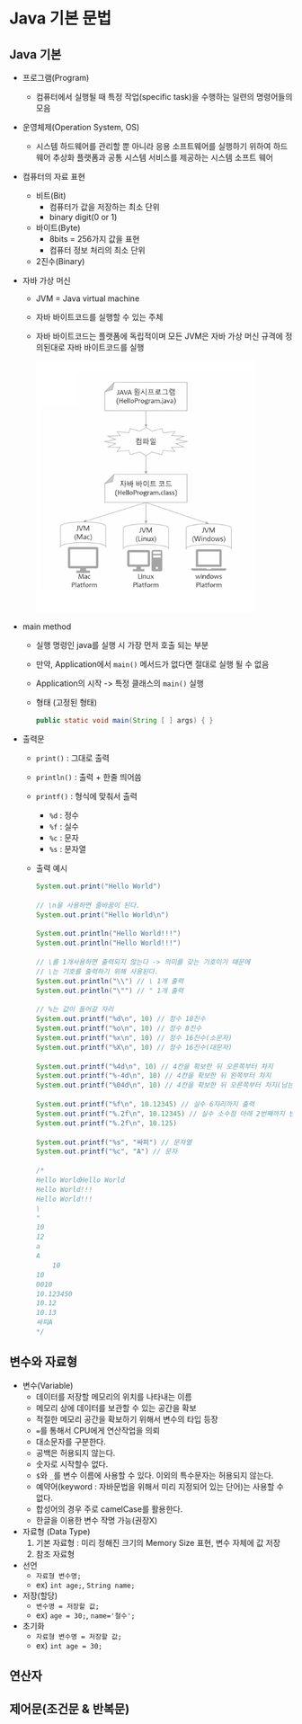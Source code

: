 # Java 기본 문법

## Java 기본
* 프로그램(Program)
    * 컴퓨터에서 실행될 때 특정 작업(specific task)을 수행하는 일련의 명령어들의 모음
* 운영체제(Operation System, OS)
    * 시스템 하드웨어를 관리할 뿐 아니라 응용 소프트웨어를 실행하기 위하여 하드웨어 추상화 플랫폼과 공통 시스템 서비스를 제공하는 시스템 소프트 웨어
* 컴퓨터의 자료 표현
    * 비트(Bit)
        * 컴퓨터가 값을 저장하는 최소 단위
        * binary digit(0 or 1)
    * 바이트(Byte)
        * 8bits = 256가지 값을 표현
        * 컴퓨터 정보 처리의 최소 단위
    * 2진수(Binary)
* 자바 가상 머신
    * JVM = Java virtual machine
    * 자바 바이트코드를 실행할 수 있는 주체
    * 자바 바이트코드는 플랫폼에 독립적이며 모든 JVM은 자바 가상 머신 규격에 정의된대로 자바 바이트코드를 실행

        ![Java_01_JVM](../image/Java/Java_01_JVM.png)

* main method
    * 실행 명령인 java를 실행 시 가장 먼저 호출 되는 부분
    * 만약, Application에서 `main()` 메서드가 없다면 절대로 실행 될 수 없음
    * Application의 시작 -> 특정 클래스의 `main()` 실행
    * 형태 (고정된 형태)

        ```java
        public static void main(String [ ] args) { }
        ```
* 출력문
    * `print()` : 그대로 출력
    * `println()` : 출력 + 한줄 띄어씀
    * `printf()` : 형식에 맞춰서 출력
        * `%d` : 정수
        * `%f` : 실수
        * `%c` : 문자
        * `%s` : 문자열
    * 출력 예시

        ```java
        System.out.print("Hello World")

        // \n을 사용하면 줄바꿈이 된다.
        System.out.print("Hello World\n")

        System.out.println("Hello World!!!")
        System.out.println("Hello World!!!")

        // \를 1개사용하면 출력되지 않는다 -> 의미를 갖는 기호이기 때문에
        // \는 기호를 출력하기 위해 사용된다.
        System.out.println("\\") // \ 1개 출력
        System.out.println("\"") // " 1개 출력

        // %는 값이 들어갈 자리
        System.out.printf("%d\n", 10) // 정수 10진수
        System.out.printf("%o\n", 10) // 정수 8진수
        System.out.printf("%x\n", 10) // 정수 16진수(소문자)
        System.out.printf("%X\n", 10) // 정수 16진수(대문자)

        System.out.printf("%4d\n", 10) // 4칸을 확보한 뒤 오른쪽부터 차지
        System.out.printf("%-4d\n", 10) // 4칸을 확보한 뒤 왼쪽부터 차지
        System.out.printf("%04d\n", 10) // 4칸을 확보한 뒤 오른쪽부터 차지(남는 부분은 0으로 채워 넣는다.)

        System.out.printf("%f\n", 10.12345) // 실수 6자리까지 출력
        System.out.printf("%.2f\n", 10.12345) // 실수 소수점 아래 2번째까지 반올림 하여 출력
        System.out.printf("%.2f\n", 10.125)

        System.out.printf("%s", "싸피") // 문자열
        System.out.printf("%c", "A") // 문자

        /*
        Hello WorldHello World
        Hello World!!!
        Hello World!!!
        \
        "
        10
        12
        a
        A
            10
        10
        0010
        10.123450
        10.12
        10.13
        싸피A
        */
        ```


## 변수와 자료형
* 변수(Variable)
    * 데이터를 저장할 메모리의 위치를 나타내는 이름
    * 메모리 상에 데이터를 보관할 수 있는 공간을 확보
    * 적절한 메모리 공간을 확보하기 위해서 변수의 타입 등장
    * `=`를 통해서 CPU에게 연산작업을 의뢰
    * 대소문자를 구분한다.
    * 공백은 허용되지 않는다.
    * 숫자로 시작할수 없다.
    * `$`와 `_`를 변수 이름에 사용할 수 있다. 이외의 특수문자는 허용되지 않는다.
    * 예약어(keyword : 자바문법을 위해서 미리 지정되어 있는 단어)는 사용할 수 없다.
    * 합성어의 경우 주로 camelCase를 활용한다.
    * 한글을 이용한 변수 작명 가능(권장X)
* 자료형 (Data Type)
    1. 기본 자료형 : 미리 정해진 크기의 Memory Size 표현, 변수 자체에 값 저장
    2. 참조 자료형
* 선언
    * `자료형 변수명;`
    * ex) `int age;`, `String name;`
* 저장(할당)
    * `변수명 = 저장할 값;`
    * ex) `age = 30;`, `name='철수';`
* 초기화
    * `자료형 변수명 = 저장할 값;`
    * ex) `int age = 30;`


## 연산자


## 제어문(조건문 & 반복문)